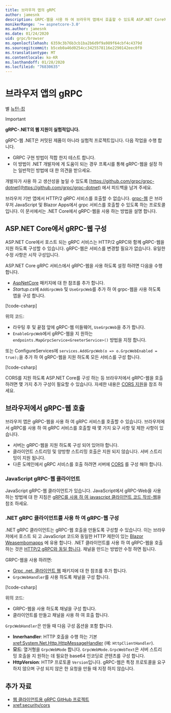 ```yaml
---
title: 브라우저 앱의 gRPC
author: jamesnk
description: GRPC-웹을 사용 하 여 브라우저 앱에서 호출할 수 있도록 ASP.NET Core에서 gRPC 서비스를 구성 하는 방법에 대해 알아봅니다.
monikerRange: '>= aspnetcore-3.0'
ms.author: jamesnk
ms.date: 01/24/2020
uid: grpc/browser
ms.openlocfilehash: 6359c3b76b3cb1ba2b6d9f9a989f64cbf4c4379d
ms.sourcegitcommit: b5ceb0a46d0254cc3425578116e2290142eec0f0
ms.translationtype: MT
ms.contentlocale: ko-KR
ms.lasthandoff: 01/28/2020
ms.locfileid: "76830635"
---
```

# <a name="grpc-in-browser-apps"></a>브라우저 앱의 gRPC

별 [뉴턴-킹](https://twitter.com/jamesnk)

> [!IMPORTANT]
> **gRPC-.NET의 웹 지원이 실험적입니다.**
>
> gRPC-웹 .NET은 커밋된 제품이 아니라 실험적 프로젝트입니다. 다음 작업을 수행 합니다.
>
> * GRPC 구현 방법이 적합 한지 테스트 합니다.
> * 이 방법이 .NET 개발자에 게 도움이 되는 경우 프록시를 통해 gRPC-웹을 설정 하는 일반적인 방법에 대 한 의견을 받으세요.
>
> 개발자가 사용 하 고 생산성을 높일 수 있도록 [https://github.com/grpc/grpc-dotnet](https://github.com/grpc/grpc-dotnet) 에서 피드백을 남겨 주세요.

브라우저 기반 앱에서 HTTP/2 gRPC 서비스를 호출할 수 없습니다. [grpc-웹](https://github.com/grpc/grpc/blob/master/doc/PROTOCOL-WEB.md) 은 브라우저 JavaScript 및 Blazor Apps에서 grpc 서비스를 호출할 수 있도록 하는 프로토콜입니다. 이 문서에서는 .NET Core에서 gRPC-웹을 사용 하는 방법을 설명 합니다.

## <a name="configure-grpc-web-in-aspnet-core"></a>ASP.NET Core에서 gRPC-웹 구성

ASP.NET Core에서 호스트 되는 gRPC 서비스는 HTTP/2 gRPC와 함께 gRPC-웹을 지원 하도록 구성할 수 있습니다. gRPC-웹은 서비스를 변경할 필요가 없습니다. 유일한 수정 사항은 시작 구성입니다.

ASP.NET Core gRPC 서비스에서 gRPC-웹을 사용 하도록 설정 하려면 다음을 수행 합니다.

* [AspNetCore](https://www.nuget.org/packages/Grpc.AspNetCore.Web) 패키지에 대 한 참조를 추가 합니다.
* *Startup.cs*에 `AddGrpcWeb` 및 `UseGrpcWeb`를 추가 하 여 grpc-웹을 사용 하도록 앱을 구성 합니다.

[!code-csharp[](~/grpc/browser/sample/Startup.cs?name=snippet_1&highlight=3,10,14)]

위의 코드:

* 라우팅 후 및 끝점 앞에 gRPC-웹 미들웨어, `UseGrpcWeb`을 추가 합니다.
* `EnableGrpcWeb`에서 gRPC-웹을 지 원하는 `endpoints.MapGrpcService<GreeterService>()` 방법을 지정 합니다. 

또는 ConfigureServices에 `services.AddGrpcWeb(o => o.GrpcWebEnabled = true);`을 추가 하 여 gRPC-웹을 지원 하도록 모든 서비스를 구성 합니다.

[!code-csharp[](~/grpc/browser/sample/AllServicesSupportExample_Startup.cs?name=snippet_1&highlight=5,12,16)]

CORS를 지원 하도록 ASP.NET Core를 구성 하는 등 브라우저에서 gRPC-웹을 호출 하려면 몇 가지 추가 구성이 필요할 수 있습니다. 자세한 내용은 [CORS 지원](xref:security/cors)을 참조 하세요.

## <a name="call-grpc-web-from-the-browser"></a>브라우저에서 gRPC-웹 호출

브라우저 앱은 gRPC-웹을 사용 하 여 gRPC 서비스를 호출할 수 있습니다. 브라우저에서 gRPC를 사용 하 여 gRPC 서비스를 호출할 때 몇 가지 요구 사항 및 제한 사항이 있습니다.

* 서버는 gRPC-웹을 지원 하도록 구성 되어 있어야 합니다.
* 클라이언트 스트리밍 및 양방향 스트리밍 호출은 지원 되지 않습니다. 서버 스트리밍이 지원 됩니다.
* 다른 도메인에서 gRPC 서비스를 호출 하려면 서버에 [CORS](xref:security/cors) 를 구성 해야 합니다.

### <a name="javascript-grpc-web-client"></a>JavaScript gRPC-웹 클라이언트

JavaScript gRPC-웹 클라이언트가 있습니다. JavaScript에서 gRPC-Web을 사용 하는 방법에 대 한 지침은 [gRPC를 사용 하 여 javascript 클라이언트 코드 작성-웹](https://github.com/grpc/grpc-web/tree/master/net/grpc/gateway/examples/helloworld#write-client-code)을 참조 하세요.

### <a name="configure-grpc-web-with-the-net-grpc-client"></a>.NET gRPC 클라이언트를 사용 하 여 gRPC-웹 구성

.NET gRPC 클라이언트는 gRPC-웹 호출을 만들도록 구성할 수 있습니다. 이는 브라우저에서 호스트 되 고 JavaScript 코드와 동일한 HTTP 제한이 있는 [Blazor Weasembomapps](xref:blazor/index#blazor-webassembly) 에 유용 합니다. .NET 클라이언트를 사용 하 여 gRPC-웹을 호출 하는 것은 [HTTP/2 gRPC와 동일 합니다](xref:grpc/client). 채널을 만드는 방법만 수정 하면 됩니다.

GRPC-웹을 사용 하려면:

* [Grpc .net. 클라이언트 웹](https://www.nuget.org/packages/Grpc.Net.Client.Web) 패키지에 대 한 참조를 추가 합니다.
* `GrpcWebHandler`를 사용 하도록 채널을 구성 합니다.

[!code-csharp[](~/grpc/browser/sample/Handler.cs?name=snippet_1)]

위의 코드:

* GRPC-웹을 사용 하도록 채널을 구성 합니다.
* 클라이언트를 만들고 채널을 사용 하 여 호출 합니다.

`GrpcWebHandler`은 만들 때 다음 구성 옵션을 포함 합니다.

* **Innerhandler**: HTTP 호출을 수행 하는 기본 <xref:System.Net.Http.HttpMessageHandler> (예: `HttpClientHandler`).
* **모드**: 열거형을 `GrpcWebMode` 합니다. `GrpcWebMode.GrpcWebText`은 서버 스트리밍 호출을 지 원하는 데 필요한 base64 인코딩로 콘텐츠를 구성 합니다.
* **HttpVersion**: HTTP 프로토콜 `Version`입니다. gRPC-웹은 특정 프로토콜을 요구 하지 않으며 구성 되지 않은 한 요청을 만들 때 지정 하지 않습니다.

## <a name="additional-resources"></a>추가 자료

* [웹 클라이언트용 gRPC GitHub 프로젝트](https://github.com/grpc/grpc-web)
* <xref:security/cors>
